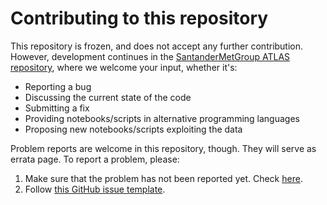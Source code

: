 

# Contributing to this repository 

This repository is frozen, and does not accept any further contribution. However, development continues in the [SantanderMetGroup ATLAS repository](https://github.com/SantanderMetGroup/ATLAS), where we welcome your input, whether it's:

 - Reporting a bug
 - Discussing the current state of the code
 - Submitting a fix
 - Providing notebooks/scripts in alternative programming languages
 - Proposing new notebooks/scripts exploiting the data

Problem reports are welcome in this repository, though. They will serve as errata page. To report a problem, please:

 1. Make sure that the problem has not been reported yet. Check [here](https://github.com/IPCC-WG1/Atlas/issues?q=label%3Aproblem-report).
 2. Follow [this GitHub issue template](https://github.com/IPCC-WG1/Atlas/issues/new?labels=problem-report&template=problem-report.md).

